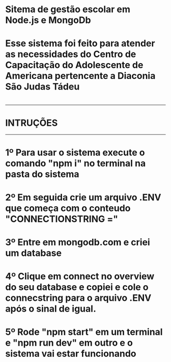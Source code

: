 # Sitema de gestão escolar em Node.js e MongoDb
#
# Esse sistema foi feito para atender as necessidades do Centro de Capacitação do Adolescente de Americana pertencente a Diaconia São Judas Tádeu
#
------------------------------------------------------------------------------------------------------------
# INTRUÇÕES
------------------------------------------------------------------------------------------------------------
# 1º Para usar o sistema execute o comando "npm i" no terminal na pasta do sistema
# 2º Em seguida crie um arquivo .ENV que começa com o conteudo "CONNECTIONSTRING ="
# 3º Entre em mongodb.com e criei um database
# 4º Clique em connect no overview do seu database e copiei e cole o connecstring para o arquivo .ENV após o sinal de igual.
# 5º Rode "npm start" em um terminal e "npm run dev" em outro e o sistema vai estar funcionando

